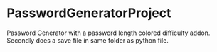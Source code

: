 # PasswordGeneratorProject
Password Generator with a password length colored difficulty addon. Secondly does a save file in same folder as python file.
